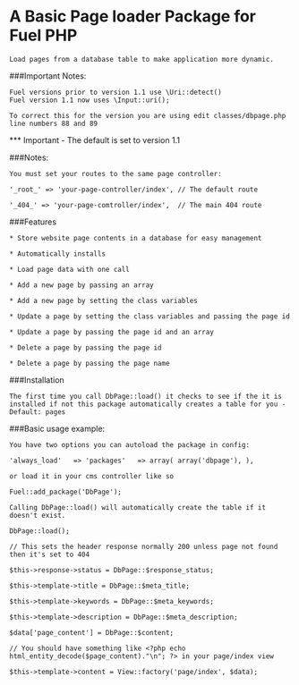 # A Basic Page loader Package for Fuel PHP

    Load pages from a database table to make application more dynamic.

###Important Notes:

    Fuel versions prior to version 1.1 use \Uri::detect()
    Fuel version 1.1 now uses \Input::uri();

    To correct this for the version you are using edit classes/dbpage.php line numbers 88 and 89

*** Important - The default is set to version 1.1

###Notes:

    You must set your routes to the same page controller:

    '_root_' => 'your-page-controller/index', // The default route

    '_404_' => 'your-page-comtroller/index',  // The main 404 route


###Features

    * Store website page contents in a database for easy management

    * Automatically installs

    * Load page data with one call

    * Add a new page by passing an array

    * Add a new page by setting the class variables

    * Update a page by setting the class variables and passing the page id

    * Update a page by passing the page id and an array

    * Delete a page by passing the page id

    * Delete a page by passing the page name


###Installation

    The first time you call DbPage::load() it checks to see if the it is installed if not this package automatically creates a table for you - Default: pages


###Basic usage example:

    You have two options you can autoload the package in config:

    'always_load'	=> 'packages'	=> array( array('dbpage'), ),

    or load it in your cms controller like so

    Fuel::add_package('DbPage');

    Calling DbPage::load() will automatically create the table if it doesn't exist.

    DbPage::load();

    // This sets the header response normally 200 unless page not found then it's set to 404

    $this->response->status = DbPage::$response_status;

    $this->template->title = DbPage::$meta_title;

    $this->template->keywords = DbPage::$meta_keywords;

    $this->template->description = DbPage::$meta_description;

    $data['page_content'] = DbPage::$content;

    // You should have something like <?php echo html_entity_decode($page_content)."\n"; ?> in your page/index view

    $this->template->content = View::factory('page/index', $data);